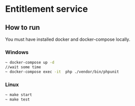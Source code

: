[![<zawiszaty>](https://circleci.com/gh/zawiszaty/entitlement_service.svg?style=svg)](https://circleci.com/gh/zawiszaty/entitlement_service)


# Entitlement service

## How to run 
You must have installed docker and docker-compose locally.

### Windows
```bash
~ docker-compose up -d
//wait some time
~ docker-compose exec -it  php ./vendor/bin/phpunit
```

### Linux
```bash
~ make start
~ make test
```
